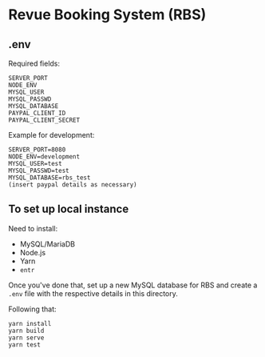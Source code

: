 # Revue Booking System (RBS)

## .env
Required fields:
```
SERVER_PORT
NODE_ENV
MYSQL_USER
MYSQL_PASSWD
MYSQL_DATABASE
PAYPAL_CLIENT_ID
PAYPAL_CLIENT_SECRET
```

Example for development:
```
SERVER_PORT=8080
NODE_ENV=development
MYSQL_USER=test
MYSQL_PASSWD=test
MYSQL_DATABASE=rbs_test
(insert paypal details as necessary)
```

## To set up local instance
Need to install:

 * MySQL/MariaDB
 * Node.js
 * Yarn
 * `entr`

Once you've done that, set up a new MySQL database for RBS and create a `.env`
file with the respective details in this directory.

Following that:

```
yarn install
yarn build
yarn serve
yarn test
```

